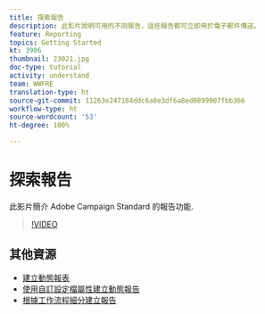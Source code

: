 ```yaml
---
title: 探索報告
description: 此影片說明可用的不同報告，這些報告都可立即用於電子郵件傳送。
feature: Reporting
topics: Getting Started
kt: 3906
thumbnail: 23021.jpg
doc-type: tutorial
activity: understand
team: WWFRE
translation-type: ht
source-git-commit: 11263e247184ddc6a8e3df6a8ed0899907fbb366
workflow-type: ht
source-wordcount: '53'
ht-degree: 100%

---
```



# 探索報告

此影片簡介 Adobe Campaign Standard 的報告功能.

>[!VIDEO](https://video.tv.adobe.com/v/23021?quality=12&captions=chi_hant)

## 其他資源

* [建立動態報表](/help/reporting/creating-a-dynamic-report.md)
* [使用自訂設定檔屬性建立動態報告](/help/reporting/custom-profile-attributes-dynamic-reports.md)
* [根據工作流程細分建立報告](/help/reporting/report-on-workflow-segments.md)
